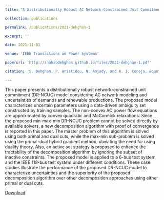 ```yaml
---
title: "A Distributionally Robust AC Network-Constrained Unit Commitment"

collection: publications

permalink: /publications/2021-dehghan-1

excerpt: ''

date: 2021-11-01

venue: 'IEEE Transactions on Power Systems'

paperurl: 'http://shahabdehghan.github.io/files/2021-dehghan-1.pdf'

citation: 'S. Dehghan, P. Aristidou, N. Amjady, and A. J. Conejo, &quot;A Distributionally Robust AC Network-Constrained Unit Commitment,&quot; <i>IEEE Transactions on Smart Grid</i>, vol. 13, no. 3, pp. 1774-1788, May 2022.'

---
```


This paper presents a distributionally robust network-constrained unit commitment (DR-NCUC) model considering AC network modeling and uncertainties of demands and renewable productions. The proposed model characterizes uncertain parameters using a data-driven ambiguity set constructed by training samples. The non-convex AC power flow equations are approximated by convex quadratic and McCormick relaxations. Since the proposed min-max-min DR-NCUC problem cannot be solved directly by available solvers, a new decomposition algorithm with proof of convergence is reported in this paper. The master problem of this algorithm is solved using both primal and dual cuts, while the max-min sub-problem is solved using the primal-dual hybrid gradient method, obviating the need for using duality theory. Also, an active set strategy is proposed to enhance the tractability of the decomposition algorithm by ignoring the subset of inactive constraints. The proposed model is applied to a 6-bus test system and the IEEE 118-bus test system under different conditions. These case studies illustrate the performance of the proposed DR-NCUC model to characterize uncertainties and the superiority of the proposed decomposition algorithm over other decomposition approaches using either primal or dual cuts.

[Download](http://shahabdehghan.github.io/files/2022-dehghan-1.pdf)
